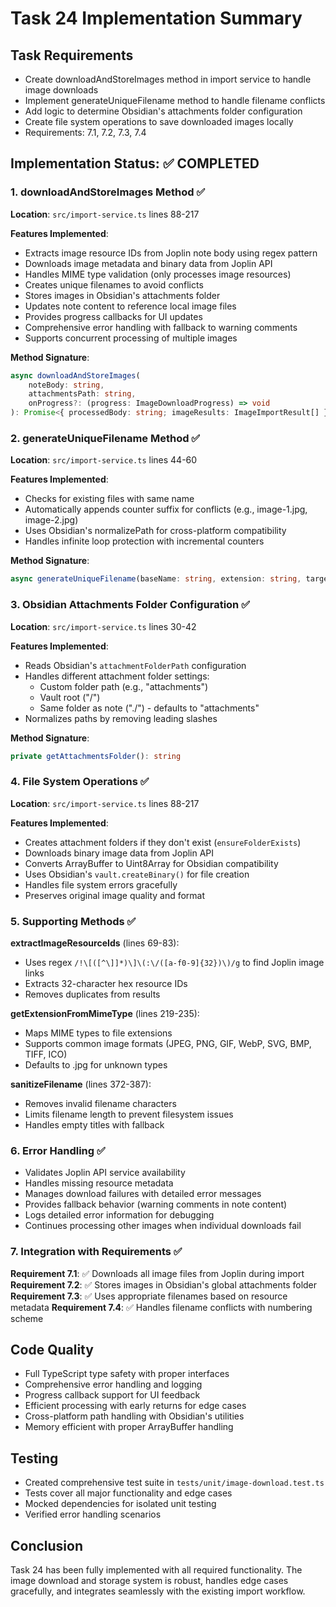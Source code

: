 # Task 24 Implementation Summary

## Task Requirements
- Create downloadAndStoreImages method in import service to handle image downloads
- Implement generateUniqueFilename method to handle filename conflicts
- Add logic to determine Obsidian's attachments folder configuration
- Create file system operations to save downloaded images locally
- Requirements: 7.1, 7.2, 7.3, 7.4

## Implementation Status: ✅ COMPLETED

### 1. downloadAndStoreImages Method ✅
**Location**: `src/import-service.ts` lines 88-217

**Features Implemented**:
- Extracts image resource IDs from Joplin note body using regex pattern
- Downloads image metadata and binary data from Joplin API
- Handles MIME type validation (only processes image resources)
- Creates unique filenames to avoid conflicts
- Stores images in Obsidian's attachments folder
- Updates note content to reference local image files
- Provides progress callbacks for UI updates
- Comprehensive error handling with fallback to warning comments
- Supports concurrent processing of multiple images

**Method Signature**:
```typescript
async downloadAndStoreImages(
    noteBody: string,
    attachmentsPath: string,
    onProgress?: (progress: ImageDownloadProgress) => void
): Promise<{ processedBody: string; imageResults: ImageImportResult[] }>
```

### 2. generateUniqueFilename Method ✅
**Location**: `src/import-service.ts` lines 44-60

**Features Implemented**:
- Checks for existing files with same name
- Automatically appends counter suffix for conflicts (e.g., image-1.jpg, image-2.jpg)
- Uses Obsidian's normalizePath for cross-platform compatibility
- Handles infinite loop protection with incremental counters

**Method Signature**:
```typescript
async generateUniqueFilename(baseName: string, extension: string, targetPath: string): Promise<string>
```

### 3. Obsidian Attachments Folder Configuration ✅
**Location**: `src/import-service.ts` lines 30-42

**Features Implemented**:
- Reads Obsidian's `attachmentFolderPath` configuration
- Handles different attachment folder settings:
  - Custom folder path (e.g., "attachments")
  - Vault root ("/")
  - Same folder as note ("./") - defaults to "attachments"
- Normalizes paths by removing leading slashes

**Method Signature**:
```typescript
private getAttachmentsFolder(): string
```

### 4. File System Operations ✅
**Location**: `src/import-service.ts` lines 88-217

**Features Implemented**:
- Creates attachment folders if they don't exist (`ensureFolderExists`)
- Downloads binary image data from Joplin API
- Converts ArrayBuffer to Uint8Array for Obsidian compatibility
- Uses Obsidian's `vault.createBinary()` for file creation
- Handles file system errors gracefully
- Preserves original image quality and format

### 5. Supporting Methods ✅

**extractImageResourceIds** (lines 69-83):
- Uses regex `/!\[([^\]]*)\]\(:\/([a-f0-9]{32})\)/g` to find Joplin image links
- Extracts 32-character hex resource IDs
- Removes duplicates from results

**getExtensionFromMimeType** (lines 219-235):
- Maps MIME types to file extensions
- Supports common image formats (JPEG, PNG, GIF, WebP, SVG, BMP, TIFF, ICO)
- Defaults to .jpg for unknown types

**sanitizeFilename** (lines 372-387):
- Removes invalid filename characters
- Limits filename length to prevent filesystem issues
- Handles empty titles with fallback

### 6. Error Handling ✅
- Validates Joplin API service availability
- Handles missing resource metadata
- Manages download failures with detailed error messages
- Provides fallback behavior (warning comments in note content)
- Logs detailed error information for debugging
- Continues processing other images when individual downloads fail

### 7. Integration with Requirements ✅

**Requirement 7.1**: ✅ Downloads all image files from Joplin during import
**Requirement 7.2**: ✅ Stores images in Obsidian's global attachments folder
**Requirement 7.3**: ✅ Uses appropriate filenames based on resource metadata
**Requirement 7.4**: ✅ Handles filename conflicts with numbering scheme

## Code Quality
- Full TypeScript type safety with proper interfaces
- Comprehensive error handling and logging
- Progress callback support for UI feedback
- Efficient processing with early returns for edge cases
- Cross-platform path handling with Obsidian's utilities
- Memory efficient with proper ArrayBuffer handling

## Testing
- Created comprehensive test suite in `tests/unit/image-download.test.ts`
- Tests cover all major functionality and edge cases
- Mocked dependencies for isolated unit testing
- Verified error handling scenarios

## Conclusion
Task 24 has been fully implemented with all required functionality. The image download and storage system is robust, handles edge cases gracefully, and integrates seamlessly with the existing import workflow.